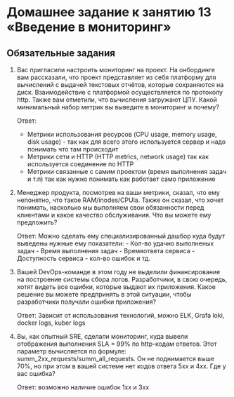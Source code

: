 # Домашнее задание к занятию 13 «Введение в мониторинг»


## Обязательные задания

1. Вас пригласили настроить мониторинг на проект. На онбординге вам рассказали, что проект представляет из себя платформу для вычислений с выдачей текстовых отчётов, которые сохраняются на диск. 
Взаимодействие с платформой осуществляется по протоколу http. Также вам отметили, что вычисления загружают ЦПУ. Какой минимальный набор метрик вы выведите в мониторинг и почему?

    Ответ: 
    - Метрики использования ресурсов (CPU usage, memory usage, disk usage) - так как для всего этого используется сервер и надо понимать что там происходит
    - Метрики сети и HTTP (HTTP metrics, network usage) так как используется соединение по HTTP
    - Метрики связанные с самим проектом (время выполнения задач и т.п) так как нужно понимать как работает само приложение

2. Менеджер продукта, посмотрев на ваши метрики, сказал, что ему непонятно, что такое RAM/inodes/CPUla. Также он сказал, что хочет понимать, насколько мы выполняем свои обязанности перед клиентами и какое качество обслуживания. Что вы можете ему предложить?

    Ответ: Можно сделать ему специализированный дашбор куда будут выведены нужные ему показатели:
        - Кол-во удачно выполненых задач
        - Время выполнения задач
        - Времяответа сервиса
        - Доступность сервиса
        - кол-во ошибок и тд.

3. Вашей DevOps-команде в этом году не выделили финансирование на построение системы сбора логов. Разработчики, в свою очередь, хотят видеть все ошибки, которые выдают их приложения. Какое решение вы можете предпринять в этой ситуации, чтобы разработчики получали ошибки приложения?

    Ответ: Зависит от использования технологий, можно ELK, Grafa loki, docker logs, kuber logs 

4. Вы, как опытный SRE, сделали мониторинг, куда вывели отображения выполнения SLA = 99% по http-кодам ответов. 
Этот параметр вычисляется по формуле: summ_2xx_requests/summ_all_requests. Он не поднимается выше 70%, но при этом в вашей системе нет кодов ответа 5xx и 4xx. Где у вас ошибка?

    Ответ: возможно наличие ошибок 1хх и 3хх